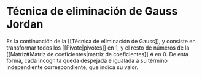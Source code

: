 # Técnica de eliminación de Gauss Jordan

Es la continuación de la [[Técnica de eliminación de Gauss]], y consiste en transformar todos los [[Pivote|pivotes]] en $1$, y el resto de números de la [[Matriz#Matriz de coeficientes|matriz de coeficientes]] $A$ en 0. De esta forma, cada incognita queda despejada e igualada a su término independiente correspondiente, que indica su valor.
